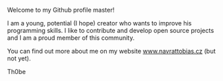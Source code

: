 Welcome to my Github profile master!

I am a young, potential (I hope) creator who wants to improve his programming skills.
I like to contribute and develop open source projects and I am a proud member of this community.

You can find out more about me on my website www.navrattobias.cz (but not yet).

Th0be

